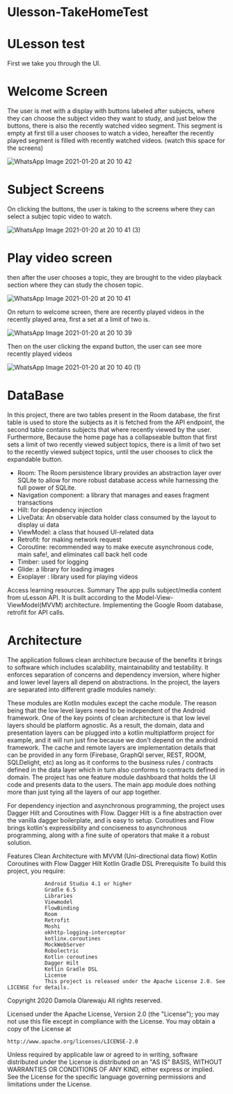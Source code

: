 # Ulesson-TakeHomeTest


# ULesson test

First we take you through the UI.

# Welcome Screen

The user is met with a display with buttons labeled after subjects, where they can choose the subject video they want to study, and just below the buttons,
there is also the recently watched video segment. This segment is empty at first till a user chooses to watch a video, hereafter the recently played segment 
is filled with recently watched videos. (watch this space for the screens)

![WhatsApp Image 2021-01-20 at 20 10 42](https://user-images.githubusercontent.com/54560535/105226031-ba446f80-5b5f-11eb-9f31-2fa4656bd3b6.jpeg)

# Subject Screens
On clicking the buttons, the user is taking to the screens where they can select a subjec topic video to watch.


![WhatsApp Image 2021-01-20 at 20 10 41 (3)](https://user-images.githubusercontent.com/54560535/105226121-dba55b80-5b5f-11eb-9d76-f40b9f75fa29.jpeg)

# Play video screen
then after the user chooses a topic, they are brought to the video playback section where they can study the chosen topic.

![WhatsApp Image 2021-01-20 at 20 10 41](https://user-images.githubusercontent.com/54560535/105226142-e2cc6980-5b5f-11eb-8636-6707f82f7c65.jpeg)


On return to welcome screen, there are recently played videos in the recently played area, first a set at a limit of two is.

![WhatsApp Image 2021-01-20 at 20 10 39](https://user-images.githubusercontent.com/54560535/105226396-3939a800-5b60-11eb-9552-b41b954f8ef0.jpeg)

Then on the user clicking the expand button, the user can see more recently played videos


![WhatsApp Image 2021-01-20 at 20 10 40 (1)](https://user-images.githubusercontent.com/54560535/105226544-67b78300-5b60-11eb-935e-99ce506524ae.jpeg)

# DataBase
In this project, there are two tables present in the Room database, the first table is used to store the subjects as it is fetched from the API endpoint,
the second table contains subjects that where recently viewed by the user. 
  Furthermore, Because the home page has a collapseable button that first sets a limit of two recently viewed subject topics, there is a limit of two 
  set to the recently viewed subject topics, until the user chooses to click the expandable button.  

* Room: The Room persistence library provides an abstraction layer over SQLite to allow for more robust database access while harnessing the full power of SQLite.
* Navigation component: a library that manages and eases fragment transactions
* Hilt: for dependency injection
* LiveData: An observable data holder class consumed by the layout to display ui data
* ViewModel: a class that housed UI-related data
* Retrofit: for making network request
* Coroutine: recommended way to make execute asynchronous code, main safe!, and eliminates call back hell code
* Timber: used for logging
* Glide: a library for loading images
* Exoplayer : library used for playing videos



Access learning resources.
Summary
The app pulls subject/media content from uLesson API. It is built according to the Model-View-ViewModel(MVVM) architecture. Implementing the Google Room database,
retrofit for API calls.

# Architecture
The application follows clean architecture because of the benefits it brings to software which includes scalability, maintainability and testability. It enforces separation of concerns and dependency inversion, where higher and lower level layers all depend on abstractions. In the project, the layers are separated into different gradle modules namely:


These modules are Kotlin modules except the cache module. The reason being that the low level layers need to be independent of the Android framework. One of the key points of clean architecture is that low level layers should be platform agnostic. As a result, the domain, data and presentation layers can be plugged into a kotlin multiplatform project for example, and it will run just fine because we don't depend on the android framework. The cache and remote layers are implementation details that can be provided in any form (Firebase, GraphQl server, REST, ROOM, SQLDelight, etc) as long as it conforms to the business rules / contracts defined in the data layer which in turn also conforms to contracts defined in domain. The project has one feature module dashboard that holds the UI code and presents data to the users. The main app module does nothing more than just tying all the layers of our app together.

For dependency injection and asynchronous programming, the project uses Dagger Hilt and Coroutines with Flow. Dagger Hilt is a fine abstraction over the vanilla dagger boilerplate, and is easy to setup. Coroutines and Flow brings kotlin's expressibility and conciseness to asynchronous programming, along with a fine suite of operators that make it a robust solution.

Features
Clean Architecture with MVVM (Uni-directional data flow)
Kotlin Coroutines with Flow
Dagger Hilt
Kotlin Gradle DSL
Prerequisite
To build this project, you require:

                Android Studio 4.1 or higher
                Gradle 6.5
                Libraries
                Viewmodel
                FlowBinding
                Room
                Retrofit
                Moshi
                okhttp-logging-interceptor
                kotlinx.coroutines
                MockWebServer
                Robolectric
                Kotlin coroutines
                Dagger Hilt
                Kotlin Gradle DSL
                License
                This project is released under the Apache License 2.0. See LICENSE for details.

Copyright 2020 Damola Olarewaju All rights reserved.

Licensed under the Apache License, Version 2.0 (the "License");
you may not use this file except in compliance with the License.
You may obtain a copy of the License at

    http://www.apache.org/licenses/LICENSE-2.0

Unless required by applicable law or agreed to in writing, software
distributed under the License is distributed on an "AS IS" BASIS,
WITHOUT WARRANTIES OR CONDITIONS OF ANY KIND, either express or implied.
See the License for the specific language governing permissions and
limitations under the License.
